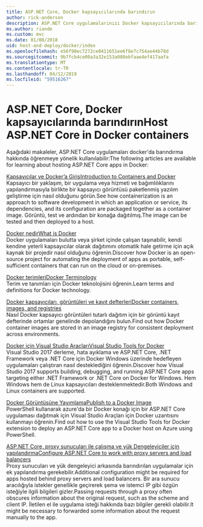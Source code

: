 ```yaml
---
title: ASP.NET Core, Docker kapsayıcılarında barındırın
author: rick-anderson
description: ASP.NET Core uygulamalarınızı Docker kapsayıcılarında barındırmak öğrenme için kaynakların bağlantılarını keşfedin.
ms.author: riande
ms.custom: mvc
ms.date: 01/08/2018
uid: host-and-deploy/docker/index
ms.openlocfilehash: e56f90ec7272ce0411651ee6f8e7c754ae44b78d
ms.sourcegitcommit: 9b7fcb4ce00a3a32e153a080ebfaae4ef417aafa
ms.translationtype: MT
ms.contentlocale: tr-TR
ms.lasthandoff: 04/12/2019
ms.locfileid: "59516267"
---
```

# <a name="host-aspnet-core-in-docker-containers"></a><span data-ttu-id="1a464-103">ASP.NET Core, Docker kapsayıcılarında barındırın</span><span class="sxs-lookup"><span data-stu-id="1a464-103">Host ASP.NET Core in Docker containers</span></span>

<span data-ttu-id="1a464-104">Aşağıdaki makaleler, ASP.NET Core uygulamaları docker'da barındırma hakkında öğrenmeye yönelik kullanılabilir:</span><span class="sxs-lookup"><span data-stu-id="1a464-104">The following articles are available for learning about hosting ASP.NET Core apps in Docker:</span></span>

[<span data-ttu-id="1a464-105">Kapsayıcılar ve Docker’a Giriş</span><span class="sxs-lookup"><span data-stu-id="1a464-105">Introduction to Containers and Docker</span></span>](/dotnet/standard/microservices-architecture/container-docker-introduction/index)  
<span data-ttu-id="1a464-106">Kapsayıcı bir yaklaşım, bir uygulama veya hizmeti ve bağımlılıklarını yapılandırmasıyla birlikte bir kapsayıcı görüntüsü paketlenmiş yazılım geliştirme için nasıl olduğunu görün.</span><span class="sxs-lookup"><span data-stu-id="1a464-106">See how containerization is an approach to software development in which an application or service, its dependencies, and its configuration are packaged together as a container image.</span></span> <span data-ttu-id="1a464-107">Görüntü, test ve ardından bir konağa dağıtılmış.</span><span class="sxs-lookup"><span data-stu-id="1a464-107">The image can be tested and then deployed to a host.</span></span>

[<span data-ttu-id="1a464-108">Docker nedir</span><span class="sxs-lookup"><span data-stu-id="1a464-108">What is Docker</span></span>](/dotnet/standard/microservices-architecture/container-docker-introduction/docker-defined)  
<span data-ttu-id="1a464-109">Docker uygulamaları bulutta veya şirket içinde çalışan taşınabilir, kendi kendine yeterli kapsayıcılar olarak dağıtımını otomatik hale getirme için açık kaynak bir projedir nasıl olduğunu öğrenin.</span><span class="sxs-lookup"><span data-stu-id="1a464-109">Discover how Docker is an open-source project for automating the deployment of apps as portable, self-sufficient containers that can run on the cloud or on-premises.</span></span>

[<span data-ttu-id="1a464-110">Docker terimleri</span><span class="sxs-lookup"><span data-stu-id="1a464-110">Docker Terminology</span></span>](/dotnet/standard/microservices-architecture/container-docker-introduction/docker-terminology)  
<span data-ttu-id="1a464-111">Terim ve tanımları için Docker teknolojisini öğrenin.</span><span class="sxs-lookup"><span data-stu-id="1a464-111">Learn terms and definitions for Docker technology.</span></span>

[<span data-ttu-id="1a464-112">Docker kapsayıcıları, görüntüleri ve kayıt defterleri</span><span class="sxs-lookup"><span data-stu-id="1a464-112">Docker containers, images, and registries</span></span>](/dotnet/standard/microservices-architecture/container-docker-introduction/docker-containers-images-registries)  
<span data-ttu-id="1a464-113">Nasıl Docker kapsayıcı görüntüleri tutarlı dağıtım için bir görüntü kayıt defterinde ortamlar genelinde depolandığını bulun.</span><span class="sxs-lookup"><span data-stu-id="1a464-113">Find out how Docker container images are stored in an image registry for consistent deployment across environments.</span></span>

[<span data-ttu-id="1a464-114">Docker için Visual Studio Araçları</span><span class="sxs-lookup"><span data-stu-id="1a464-114">Visual Studio Tools for Docker</span></span>](xref:host-and-deploy/docker/visual-studio-tools-for-docker)  
<span data-ttu-id="1a464-115">Visual Studio 2017 derleme, hata ayıklama ve ASP.NET Core, .NET Framework veya .NET Core için Docker Windows üzerinde hedefleyen uygulamaları çalıştıran nasıl desteklediğini öğrenin.</span><span class="sxs-lookup"><span data-stu-id="1a464-115">Discover how Visual Studio 2017 supports building, debugging, and running ASP.NET Core apps targeting either .NET Framework or .NET Core on Docker for Windows.</span></span> <span data-ttu-id="1a464-116">Hem Windows hem de Linux kapsayıcıları desteklenmektedir.</span><span class="sxs-lookup"><span data-stu-id="1a464-116">Both Windows and Linux containers are supported.</span></span>

[<span data-ttu-id="1a464-117">Docker Görüntüsüne Yayımlama</span><span class="sxs-lookup"><span data-stu-id="1a464-117">Publish to a Docker Image</span></span>](/azure/vs-azure-tools-docker-hosting-web-apps-in-docker)  
<span data-ttu-id="1a464-118">PowerShell kullanarak azure'da bir Docker konağı için bir ASP.NET Core uygulaması dağıtmak için Visual Studio Araçları için Docker uzantısını kullanmayı öğrenin.</span><span class="sxs-lookup"><span data-stu-id="1a464-118">Find out how to use the Visual Studio Tools for Docker extension to deploy an ASP.NET Core app to a Docker host on Azure using PowerShell.</span></span>

[<span data-ttu-id="1a464-119">ASP.NET Core, proxy sunucuları ile çalışma ve yük Dengeleyiciler için yapılandırma</span><span class="sxs-lookup"><span data-stu-id="1a464-119">Configure ASP.NET Core to work with proxy servers and load balancers</span></span>](xref:host-and-deploy/proxy-load-balancer)  
<span data-ttu-id="1a464-120">Proxy sunucuları ve yük dengeleyici arkasında barındırılan uygulamalar için ek yapılandırma gerekebilir.</span><span class="sxs-lookup"><span data-stu-id="1a464-120">Additional configuration might be required for apps hosted behind proxy servers and load balancers.</span></span> <span data-ttu-id="1a464-121">Bir ara sunucu aracılığıyla istekler genellikle geçirerek şema ve istemci IP gibi özgün isteğiyle ilgili bilgileri gizler.</span><span class="sxs-lookup"><span data-stu-id="1a464-121">Passing requests through a proxy often obscures information about the original request, such as the scheme and client IP.</span></span> <span data-ttu-id="1a464-122">İletilen el ile uygulama isteği hakkında bazı bilgiler gerekli olabilir.</span><span class="sxs-lookup"><span data-stu-id="1a464-122">It might be necessary to forwarded some information about the request manually to the app.</span></span>
